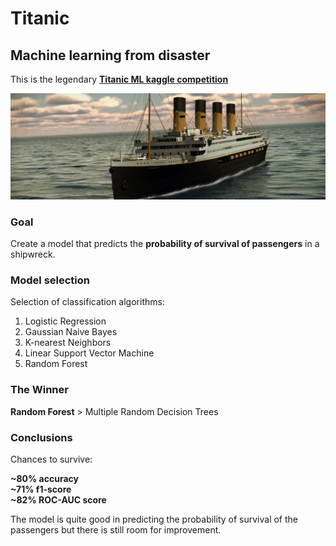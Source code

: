 # Titanic
## Machine learning from disaster

This is the legendary [**Titanic ML kaggle competition**](https://www.kaggle.com/c/titanic)

![titanic](imgs/titanic.jpg)

### Goal
Create a model that predicts the **probability of survival of passengers** in a shipwreck.

### Model selection
Selection of classification algorithms:

1. Logistic Regression
2. Gaussian Naive Bayes
3. K-nearest Neighbors
4. Linear Support Vector Machine
5. Random Forest

### The Winner
**Random Forest** > Multiple Random Decision Trees

### Conclusions

Chances to survive:

**~80% accuracy**<br/>
**~71% f1-score**<br/>
**~82% ROC-AUC score**

The model is quite good in predicting the probability of survival of the passengers but there is still room for improvement.
